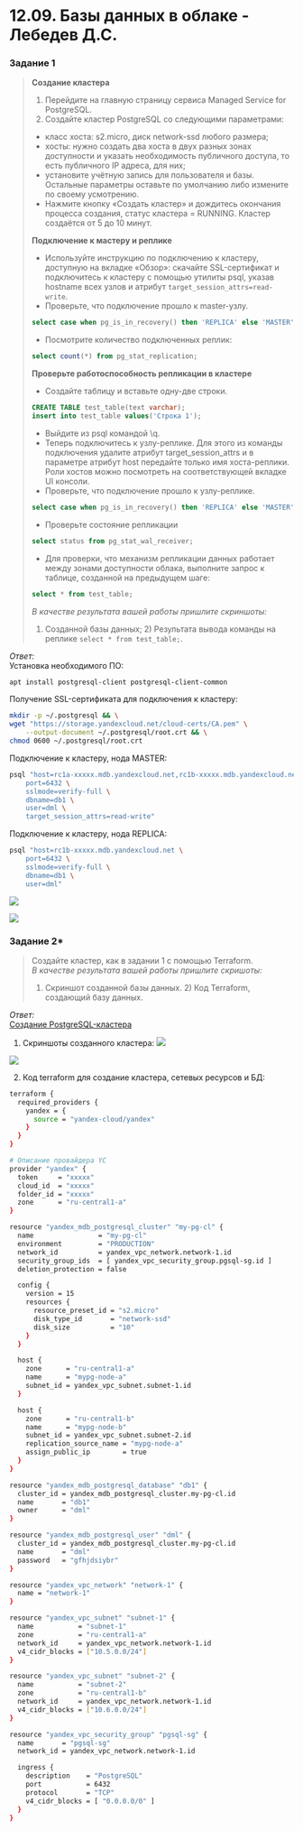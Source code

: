 # 12.09. Базы данных в облаке - Лебедев Д.С.
### Задание 1
> **Создание кластера**
> 1. Перейдите на главную страницу сервиса Managed Service for PostgreSQL.
> 2. Создайте кластер PostgreSQL со следующими параметрами:
> - класс хоста: s2.micro, диск network-ssd любого размера;
> - хосты: нужно создать два хоста в двух разных зонах доступности и указать необходимость публичного доступа, то есть публичного IP адреса, для них;
> - установите учётную запись для пользователя и базы.
> Остальные параметры оставьте по умолчанию либо измените по своему усмотрению.
> - Нажмите кнопку «Создать кластер» и дождитесь окончания процесса создания, статус кластера = RUNNING. Кластер создаётся от 5 до 10 минут.
> 
> **Подключение к мастеру и реплике**
> - Используйте инструкцию по подключению к кластеру, доступную на вкладке «Обзор»: cкачайте SSL-сертификат и подключитесь к кластеру с помощью утилиты psql, указав hostname всех узлов и атрибут `target_session_attrs=read-write`.
> - Проверьте, что подключение прошло к master-узлу.
> ```sql
> select case when pg_is_in_recovery() then 'REPLICA' else 'MASTER' end;
> ```
> - Посмотрите количество подключенных реплик:
> ```sql
> select count(*) from pg_stat_replication;
> ```
> 
> **Проверьте работоспособность репликации в кластере**
> - Создайте таблицу и вставьте одну-две строки.
> ```sql
> CREATE TABLE test_table(text varchar);
> insert into test_table values('Строка 1');
> ```
> - Выйдите из psql командой \q.
> - Теперь подключитесь к узлу-реплике. Для этого из команды подключения удалите атрибут target_session_attrs и в параметре атрибут host передайте только имя хоста-реплики. Роли хостов можно посмотреть на соответствующей вкладке UI консоли.
> - Проверьте, что подключение прошло к узлу-реплике.
> ```sql
> select case when pg_is_in_recovery() then 'REPLICA' else 'MASTER' end;
> ```
> - Проверьте состояние репликации
> ```sql
> select status from pg_stat_wal_receiver;
> ```
> - Для проверки, что механизм репликации данных работает между зонами доступности облака, выполните запрос к таблице, созданной на предыдущем шаге:
> ```sql
> select * from test_table;
> ```
> 
>    *В качестве результата вашей работы пришлите скриншоты:*
>    1) Созданной базы данных; 2) Результата вывода команды на реплике `select * from test_table;`.

*Ответ:*  
Установка необходимого ПО:  
```sh
apt install postgresql-client postgresql-client-common
```

Получение SSL-сертификата для подключения к кластеру:  
```sh
mkdir -p ~/.postgresql && \
wget "https://storage.yandexcloud.net/cloud-certs/CA.pem" \
    --output-document ~/.postgresql/root.crt && \
chmod 0600 ~/.postgresql/root.crt
```

Подключение к кластеру, нода MASTER:
```sh
psql "host=rc1a-xxxxx.mdb.yandexcloud.net,rc1b-xxxxx.mdb.yandexcloud.net \
    port=6432 \
    sslmode=verify-full \
    dbname=db1 \
    user=dml \
    target_session_attrs=read-write"
```

Подключение к кластеру, нода REPLICA:
```sh
psql "host=rc1b-xxxxx.mdb.yandexcloud.net \
    port=6432 \
    sslmode=verify-full \
    dbname=db1 \
    user=dml"
```

![](_attachments/12.09-1-1.png)  

![](_attachments/12.09-1-2.png)

### Задание 2*
> Создайте кластер, как в задании 1 с помощью Terraform.  
> *В качестве результата вашей работы пришлите скришоты:*  
> 1) Скриншот созданной базы данных. 2) Код Terraform, создающий базу данных.

*Ответ:*  
[Создание PostgreSQL-кластера](https://cloud.yandex.ru/docs/managed-postgresql/operations/cluster-create)  
1. Скриншоты созданного кластера:
![](_attachments/12.09-2-1.png)  

![](_attachments/12.09-2-2.png)  

2. Код terraform для создание кластера, сетевых ресурсов и БД:
```sh
terraform {
  required_providers {
    yandex = {
      source = "yandex-cloud/yandex"
    }
  }
}

# Описание провайдера YC
provider "yandex" {
  token     = "xxxxx"
  cloud_id  = "xxxxx"
  folder_id = "xxxxx"
  zone      = "ru-central1-a"
}

resource "yandex_mdb_postgresql_cluster" "my-pg-cl" {
  name                = "my-pg-cl"
  environment         = "PRODUCTION"
  network_id          = yandex_vpc_network.network-1.id
  security_group_ids  = [ yandex_vpc_security_group.pgsql-sg.id ]
  deletion_protection = false

  config {
    version = 15
    resources {
      resource_preset_id = "s2.micro"
      disk_type_id       = "network-ssd"
      disk_size          = "10"
    }
  }

  host {
    zone      = "ru-central1-a"
    name      = "mypg-node-a"
    subnet_id = yandex_vpc_subnet.subnet-1.id
  }

  host {
    zone      = "ru-central1-b"
    name      = "mypg-node-b"
    subnet_id = yandex_vpc_subnet.subnet-2.id
    replication_source_name = "mypg-node-a"
    assign_public_ip        = true
  }
}

resource "yandex_mdb_postgresql_database" "db1" {
  cluster_id = yandex_mdb_postgresql_cluster.my-pg-cl.id
  name       = "db1"
  owner      = "dml"
}

resource "yandex_mdb_postgresql_user" "dml" {
  cluster_id = yandex_mdb_postgresql_cluster.my-pg-cl.id
  name       = "dml"
  password   = "gfhjdsiybr"
}

resource "yandex_vpc_network" "network-1" {
  name = "network-1"
}

resource "yandex_vpc_subnet" "subnet-1" {
  name           = "subnet-1"
  zone           = "ru-central1-a"
  network_id     = yandex_vpc_network.network-1.id
  v4_cidr_blocks = ["10.5.0.0/24"]
}

resource "yandex_vpc_subnet" "subnet-2" {
  name           = "subnet-2"
  zone           = "ru-central1-b"
  network_id     = yandex_vpc_network.network-1.id
  v4_cidr_blocks = ["10.6.0.0/24"]
}

resource "yandex_vpc_security_group" "pgsql-sg" {
  name       = "pgsql-sg"
  network_id = yandex_vpc_network.network-1.id

  ingress {
    description    = "PostgreSQL"
    port           = 6432
    protocol       = "TCP"
    v4_cidr_blocks = [ "0.0.0.0/0" ]
  }
}
```

